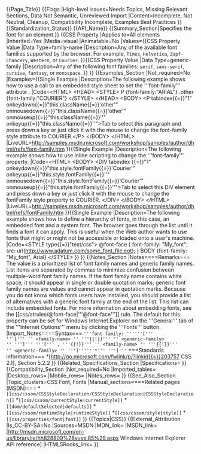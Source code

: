 {{Page_Title}}
{{Flags
|High-level issues=Needs Topics, Missing Relevant Sections, Data Not Semantic, Unreviewed Import
|Content=Incomplete, Not Neutral, Cleanup, Compatibility Incomplete, Examples Best Practices
}}
{{Standardization_Status}}
{{API_Name}}
{{Summary_Section|Specifies the font for an element.}}
{{CSS Property
|Applies to=All elements
|Inherited=Yes
|Media=visual
|Animatable=No
|Values={{CSS Property Value
|Data Type=family-name
|Description=Any of the available font families supported by the browser. For example, <code>Times</code>, <code>Helvetica</code>, <code>Zapf-Chancery</code>, <code>Western</code>, or <code>Courier</code>.
}}{{CSS Property Value
|Data Type=generic-family
|Description=Any of the following font families: <code>serif</code>, <code>sans-serif</code>, <code>cursive</code>, <code>fantasy</code>, or <code>monospace</code>.
}}
}}
{{Examples_Section
|Not_required=No
|Examples={{Single Example
|Description=The following example shows how to use a call to an embedded style sheet to set the '''font-family''' attribute .
|Code=&lt;HTML&gt;
&lt;HEAD&gt;
&lt;STYLE&gt;
	P {font-family:"ARIAL"}
	.other {font-family:"COURIER"}
&lt;/STYLE&gt;
&lt;/HEAD&gt;
&lt;BODY&gt;
&lt;P tabindex{{=}}"1" onkeydown{{=}}"this.className{{=}}'other'" 
onmousedown{{=}}"this.className{{=}}'other'" onmouseup{{=}}"this.className{{=}}''" 
onkeyup{{=}}"this.className{{=}}''"&gt;Tab to select this paragraph and press down a 
key or just click it with the mouse to change the font-family style 
attribute to COURIER.&lt;/P&gt;
&lt;/BODY&gt;
&lt;/HTML&gt;
|LiveURL=http://samples.msdn.microsoft.com/workshop/samples/author/dhtml/refs/font-family.htm
}}{{Single Example
|Description=The following example shows how to use inline scripting to change the '''font-family''' property.
|Code=&lt;HTML&gt;
&lt;BODY&gt;
&lt;DIV tabindex {{=}}"1" onkeydown{{=}}"this.style.fontFamily{{=}}'Courier'"
onkeyup{{=}}"this.style.fontFamily{{=}}''" onmousedown{{=}}"this.style.fontFamily{{=}}'Courier'"
onmouseup{{=}}"this.style.fontFamily{{=}}''"&gt;Tab to select this DIV element and press 
down a key or just click it with the mouse to change the fontFamily style 
property to COURIER. 
&lt;/DIV&gt;
&lt;/BODY&gt;
&lt;/HTML&gt;
|LiveURL=http://samples.msdn.microsoft.com/workshop/samples/author/dhtml/refs/fontFamily.htm
}}{{Single Example
|Description=The following example shows how to define a hierarchy of fonts, in this case, an embedded font and a system font. The browser goes through the list until it finds a font it can apply. This is useful when the Web author wants to use fonts that might or might not be accessible or loaded onto a user's machine.
|Code=&lt;STYLE type{{=}}"text/css"&gt;
   @font-face {
      font-family: "My_font";
      src: url(http://www.adatum.com/some_font_file.eot);
   }
   BODY {font-family: "My_font", Arial}
&lt;/STYLE&gt;
}}
}}
{{Notes_Section
|Notes====Remarks===
The value is a prioritized list of font family names and generic family names. List items are separated by commas to minimize confusion between multiple-word font family names. If the font family name contains white space, it should appear in single or double quotation marks; generic font family names are values and cannot appear in quotation marks.
Because you do not know which fonts users have installed, you should provide a list of alternatives with a generic font family at the end of the list. This list can include embedded fonts. For more information about embedding fonts, see the [[css/atrules/@font-face|'''@font-face''']] rule.
The default for this property can be set for Windows Internet Explorer on the '''General''' tab of the '''Internet Options''' menu by clicking the '''Fonts''' button.
|Import_Notes====Syntax===
<code>'''font-family: ''''''[''' '''[''' ''
&lt;family-name&gt;
'' '''{{!}}''' ''
&lt;generic-family&gt;
'' ''']''' '''[''' , '''{{!}}''' ''
&lt;family-name&gt;
'' '''{{!}}''' ''
&lt;generic-family&gt;
'' ''']''''''*''' ''']'''</code>
===Standards information===
*[http://go.microsoft.com/fwlink/p/?linkid{{=}}203757 CSS 2.1], Section 5.2.2
}}
{{Related_Specifications_Section
|Specifications=
}}
{{Compatibility_Section
|Not_required=No
|Imported_tables=
|Desktop_rows=
|Mobile_rows=
|Notes_rows=
}}
{{See_Also_Section
|Topic_clusters=CSS Font, Fonts
|Manual_sections====Related pages (MSDN)===
*<code>[[css/cssom/CSSStyleDeclaration/CSSStyleDeclaration|CSSStyleDeclaration]]</code>
*<code>[[css/cssom/currentStyle|currentStyle]]</code>
*<code>[[dom/defaultSelected|defaults]]</code>
*<code>[[css/cssom/runtimeStyle|runtimeStyle]]</code>
*<code>[[css/cssom/style|style]]</code>
*<code>[[css/properties/font|font]]</code>
}}
{{Topics|CSS}}
{{External_Attribution
|Is_CC-BY-SA=No
|Sources=MSDN
|MDN_link=
|MSDN_link=[http://msdn.microsoft.com/en-us/library/ie/hh828809%28v=vs.85%29.aspx Windows Internet Explorer API reference]
|HTML5Rocks_link=
}}